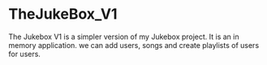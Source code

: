 # TheJukeBox_V1
The Jukebox V1 is a simpler version of my Jukebox project. It is an in memory application. we can add users, songs and create playlists of users for users.
